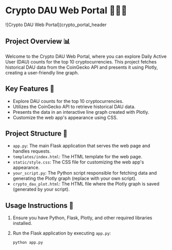 # Crypto DAU Web Portal 🌄🔮🚀

![Crypto DAU Web Portal](crypto_portal_header

## Project Overview 📊

Welcome to the Crypto DAU Web Portal, where you can explore Daily Active User (DAU) counts for the top 10 cryptocurrencies. This project fetches historical DAU data from the CoinGecko API and presents it using Plotly, creating a user-friendly line graph.

## Key Features 🌟

- Explore DAU counts for the top 10 cryptocurrencies.
- Utilizes the CoinGecko API to retrieve historical DAU data.
- Presents the data in an interactive line graph created with Plotly.
- Customize the web app's appearance using CSS.

## Project Structure 📂

- `app.py`: The main Flask application that serves the web page and handles requests.
- `templates/index.html`: The HTML template for the web page.
- `static/style.css`: The CSS file for customizing the web app's appearance.
- `your_script.py`: The Python script responsible for fetching data and generating the Plotly graph (replace with your own script).
- `crypto_dau_plot.html`: The HTML file where the Plotly graph is saved (generated by your script).

## Usage Instructions 🚀

1. Ensure you have Python, Flask, Plotly, and other required libraries installed.

2. Run the Flask application by executing `app.py`:

   ```shell
   python app.py
